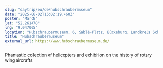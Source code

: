 ```yaml
---
slug: "daytrip/eu/de/hubschraubermuseum"
date: "2025-06-02T15:02:19.460Z"
poster: "MarcN"
lat: "52.261478"
lng: "9.047005"
location: "Hubschraubermuseum, 6, Sablé-Platz, Bückeburg, Landkreis Schaumburg, Niedersachsen, 31675, Deutschland"
title: "Hubschraubermuseum"
external_url: https://www.hubschraubermuseum.de/
---
```

Phantastic collection of helicopters and exhibition on the history of rotary wing aircrafts.